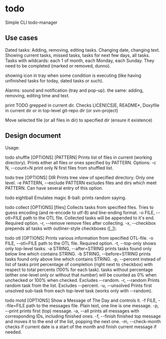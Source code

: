 todo
====

Simple CLI todo-manager

Use cases
---------

Dated tasks:
Adding, removing, editing tasks. Changing date, changing text.
Showing current tasks, missed tasks, tasks for next few days, all tasks.
Tasks with wildcards: each 1 of month, each Monday, each Sunday. They need to be completed (marked or removed, dunno).

showing icon in tray when some condition is executing (like having unfinished tasks for today, dated tasks or such).

Alarms: sound and notification (tray and pop-up).
the same: adding, removing, editing time and text.

print TODO grepped in current dir.
Checks LICEN[CS]E, README\*, Doxyfile in current dir or in top-level git-repo dir (or svn-project)

Move selected file (or all files in dir) to specified dir (ensure it existence)

Design document
---------------

Usage:

todo shuffle [OPTIONS] [PATTERN]
	Prints list of files in current (working directory).
	Prints either all files or ones specified by PATTERN.
	Options:
		-c N, --count=N     print only N first files from shuffled list.

todo tree [OPTIONS] DIR
	Prints tree view of specified directory. Only one level.
	-e PATTERN, --exclude PATTERN   excludes files and dirs which meet PATTERN. Can have several entry of this option.

todo eightball
	Emulates magic 8-ball: prints random saying.

todo collect [OPTIONS] [files]
	Collects tasks from specified files. Tries to guess encoding (and re-encode to utf-8) and line-ending format.
	-o FILE, --otl=FILE  path to the OTL file. Collected tasks will be appended to it's end. Required option.
	-r, --remove         remove files after collecting.
	-x, --checkbox       prepends all tasks with outliner-style checkboxes ([_]).

todo otl [OPTIONS]
	Prints various information from specified OTL-file.
	-o FILE, --otl=FILE         path to the OTL file. Required option.
	-t, --top-only              shows only top-level tasks.
	-a STRING, --after=STRING   prints tasks found only below line which contains STRING.
	-b STRING, --before=STRING  prints tasks found only above line which contains STRING.
	-p, --percent               instead of list of tasks print percentage of completion (right next to checkbox) with respect to total percents (100% for each task).
                                tasks without percentage (either one-level only or without that number) will be counted as 0% when unchecked or 100% when checked.
								Excludes --random.
	-r, --random                Prints random task from the list. Excludes --percent.
	-u, --unsolved              Prints first unsolved sub-task from each top-level task (works only with --random).
	
todo motd [OPTIONS]
	Show a Message of The Day and controls it.
	-f FILE, --file=FILE            path to the messages file. Plain text, one line is one message.
	-p, --print                     prints first (top) message.
	-a, --all                       prints all messages with corresponding IDs, including finished ones.
	-f, --finish                    finished top message and moves it to the end of the list, popping the next one.
	-m, --check-month               checks if current date is a start of the month and finish current message if needed.
